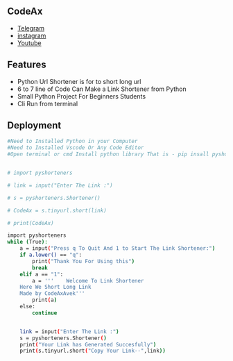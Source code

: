 ## CodeAx

 - [Telegram](https://t.me/avekgaming)
 - [instagram](https://instagram.com/codeax1?utm_medium=copy_link)
 - [Youtube](https://youtube.com/channel/UC-Q6ZcOtcx1gZ9fI5MDDt3w)


## Features

- Python Url Shortener is for to short long url 
- 6 to 7 line of Code Can Make a Link Shortener from Python
- Small Python Project For Beginners Students
- Cli Run from terminal


## Deployment

```bash
#Need to Installed Python in your Computer 
#Need to Installed Vscode Or Any Code Editor
#Open terminal or cmd Install python library That is - pip insall pyshoteners


# import pyshorteners

# link = input("Enter The Link :")

# s = pyshorteners.Shortener()

# CodeAx = s.tinyurl.short(link)

# print(CodeAx)

import pyshorteners
while (True):
    a = input("Press q To Quit And 1 to Start The Link Shortener:")
    if a.lower() == "q":
        print("Thank You For Using this")
        break
    elif a == "1":
        a = '''    Welcome To Link Shortener
    Here We Short Long Link
    Made by CodeAxAvek'''
        print(a)
    else:
        continue


    link = input("Enter The Link :")
    s = pyshorteners.Shortener()
    print("Your Link has Generated Succesfully")
    print(s.tinyurl.short("Copy Your Link--",link))

```

